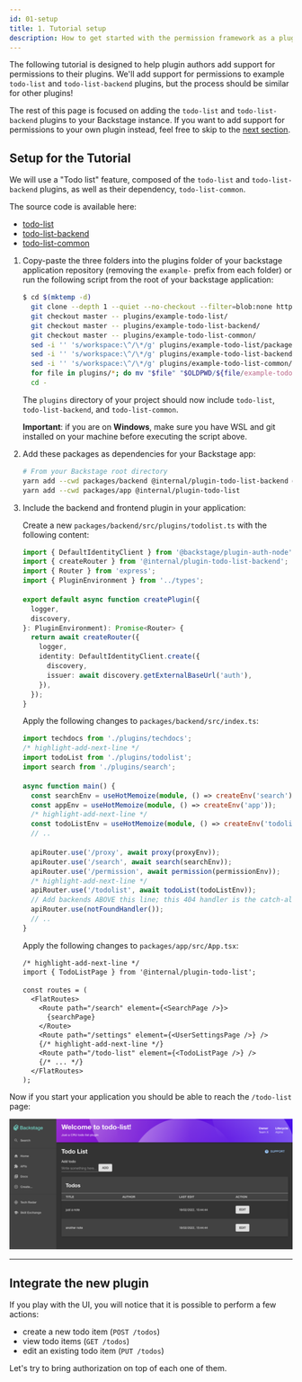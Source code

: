 ```yaml
---
id: 01-setup
title: 1. Tutorial setup
description: How to get started with the permission framework as a plugin author
---
```


The following tutorial is designed to help plugin authors add support for permissions to their plugins. We'll add support for permissions to example `todo-list` and `todo-list-backend` plugins, but the process should be similar for other plugins!

The rest of this page is focused on adding the `todo-list` and `todo-list-backend` plugins to your Backstage instance. If you want to add support for permissions to your own plugin instead, feel free to skip to the [next section](./02-adding-a-basic-permission-check.md).

## Setup for the Tutorial

We will use a "Todo list" feature, composed of the `todo-list` and `todo-list-backend` plugins, as well as their dependency, `todo-list-common`.

The source code is available here:

- [todo-list](https://github.com/backstage/backstage/blob/master/plugins/example-todo-list)
- [todo-list-backend](https://github.com/backstage/backstage/blob/master/plugins/example-todo-list-backend)
- [todo-list-common](https://github.com/backstage/backstage/blob/master/plugins/example-todo-list-common)

1. Copy-paste the three folders into the plugins folder of your backstage application repository (removing the `example-` prefix from each folder) or run the following script from the root of your backstage application:

   ```bash
   $ cd $(mktemp -d)
     git clone --depth 1 --quiet --no-checkout --filter=blob:none https://github.com/backstage/backstage.git .
     git checkout master -- plugins/example-todo-list/
     git checkout master -- plugins/example-todo-list-backend/
     git checkout master -- plugins/example-todo-list-common/
     sed -i '' 's/workspace:\^/\*/g' plugins/example-todo-list/package.json
     sed -i '' 's/workspace:\^/\*/g' plugins/example-todo-list-backend/package.json
     sed -i '' 's/workspace:\^/\*/g' plugins/example-todo-list-common/package.json
     for file in plugins/*; do mv "$file" "$OLDPWD/${file/example-todo/todo}"; done
     cd -
   ```

   The `plugins` directory of your project should now include `todo-list`, `todo-list-backend`, and `todo-list-common`.

   **Important**: if you are on **Windows**, make sure you have WSL and git installed on your machine before executing the script above.

2. Add these packages as dependencies for your Backstage app:

   ```sh
   # From your Backstage root directory
   yarn add --cwd packages/backend @internal/plugin-todo-list-backend @internal/plugin-todo-list-common
   yarn add --cwd packages/app @internal/plugin-todo-list
   ```

3. Include the backend and frontend plugin in your application:

   Create a new `packages/backend/src/plugins/todolist.ts` with the following content:

   ```typescript title="packages/backend/src/plugins/todolist.ts"
   import { DefaultIdentityClient } from '@backstage/plugin-auth-node';
   import { createRouter } from '@internal/plugin-todo-list-backend';
   import { Router } from 'express';
   import { PluginEnvironment } from '../types';

   export default async function createPlugin({
     logger,
     discovery,
   }: PluginEnvironment): Promise<Router> {
     return await createRouter({
       logger,
       identity: DefaultIdentityClient.create({
         discovery,
         issuer: await discovery.getExternalBaseUrl('auth'),
       }),
     });
   }
   ```

   Apply the following changes to `packages/backend/src/index.ts`:

   ```ts title="packages/backend/src/index.ts"
   import techdocs from './plugins/techdocs';
   /* highlight-add-next-line */
   import todoList from './plugins/todolist';
   import search from './plugins/search';

   async function main() {
     const searchEnv = useHotMemoize(module, () => createEnv('search'));
     const appEnv = useHotMemoize(module, () => createEnv('app'));
     /* highlight-add-next-line */
     const todoListEnv = useHotMemoize(module, () => createEnv('todolist'));
     // ..

     apiRouter.use('/proxy', await proxy(proxyEnv));
     apiRouter.use('/search', await search(searchEnv));
     apiRouter.use('/permission', await permission(permissionEnv));
     /* highlight-add-next-line */
     apiRouter.use('/todolist', await todoList(todoListEnv));
     // Add backends ABOVE this line; this 404 handler is the catch-all fallback
     apiRouter.use(notFoundHandler());
     // ..
   }
   ```

   Apply the following changes to `packages/app/src/App.tsx`:

   ```tsx title="packages/app/src/App.tsx"
   /* highlight-add-next-line */
   import { TodoListPage } from '@internal/plugin-todo-list';

   const routes = (
     <FlatRoutes>
       <Route path="/search" element={<SearchPage />}>
         {searchPage}
       </Route>
       <Route path="/settings" element={<UserSettingsPage />} />
       {/* highlight-add-next-line */}
       <Route path="/todo-list" element={<TodoListPage />} />
       {/* ... */}
     </FlatRoutes>
   );
   ```

Now if you start your application you should be able to reach the `/todo-list` page:

![Todo List plugin page](../../assets/permissions/permission-todo-list-page.png)

---

## Integrate the new plugin

If you play with the UI, you will notice that it is possible to perform a few actions:

- create a new todo item (`POST /todos`)
- view todo items (`GET /todos`)
- edit an existing todo item (`PUT /todos`)

Let's try to bring authorization on top of each one of them.
